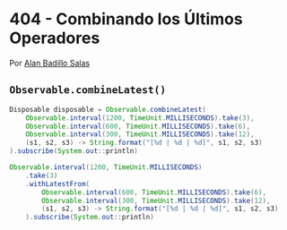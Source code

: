 # 404 - Combinando los Últimos Operadores

Por [Alan Badillo Salas](https://www.nomadacode.com)

## `Observable.combineLatest()`

```java
Disposable disposable = Observable.combineLatest(
    Observable.interval(1200, TimeUnit.MILLISECONDS).take(3),
    Observable.interval(600, TimeUnit.MILLISECONDS).take(6),
    Observable.interval(300, TimeUnit.MILLISECONDS).take(12),
    (s1, s2, s3) -> String.format("[%d | %d | %d]", s1, s2, s3)
).subscribe(System.out::println)

Observable.interval(1200, TimeUnit.MILLISECONDS)
    .take(3)
    .withLatestFrom(
        Observable.interval(600, TimeUnit.MILLISECONDS).take(6),
        Observable.interval(300, TimeUnit.MILLISECONDS).take(12),
        (s1, s2, s3) -> String.format("[%d | %d | %d]", s1, s2, s3)
    ).subscribe(System.out::println)
```